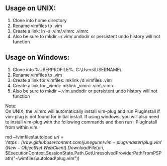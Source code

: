 Usage on UNIX:
--------------
1. Clone into home directory
2. Rename vimfiles to .vim
2. Create a link: ln -s .vim/.vimrc .vimrc
3. Also be sure to mkdir ~/.vim/.undodir or persistent undo history will not function

Usage on Windows:
-----------------
1. Clone into %USERPROFILE%. C:\Users\USERNAME\
2. Rename vimfiles to .vim
2. Create a link for vimfiles: mklink /d vimfiles .vim
3. Create a link for \_vimrc: mklink \_vimrc .vim\\.vimrc
4. Also be sure to mkdir ~\.vim\.undodir or persistent undo history will not function

Note:  
On UNIX, the .vimrc will automatically install vim-plug and run PlugInstall if vim-plug is not found for initial
install. If using windows, you will also need to install vim-plug with the following commands and then run
::PlugInstall from within vim.

md ~\vimfiles\autoload
$uri = 'https://raw.githubusercontent.com/junegunn/vim-plug/master/plug.vim'
(New-Object Net.WebClient).DownloadFile($uri, $ExecutionContext.SessionState.Path.GetUnresolvedProviderPathFromPSPath("~\vimfiles\autoload\plug.vim"))
